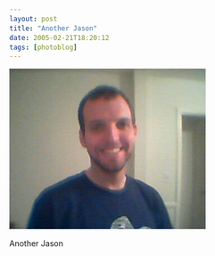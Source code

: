 ```yaml
---
layout: post
title: "Another Jason"
date: 2005-02-21T18:20:12
tags: [photoblog]
---
```


![Another Jason][1]

Another Jason

   [1]: /2005/02/21/28622234626_0.jpg
